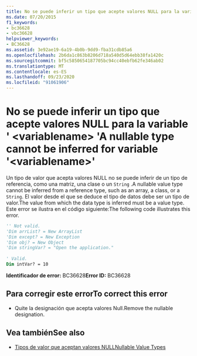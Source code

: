 ```yaml
---
title: No se puede inferir un tipo que acepte valores NULL para la variable ' <variablename> '
ms.date: 07/20/2015
f1_keywords:
- bc36628
- vbc36628
helpviewer_keywords:
- BC36628
ms.assetid: 3e92ae19-6a19-4b0b-9dd9-fba31cdb85a6
ms.openlocfilehash: 2b6da1c863b8206d718a540d5d64ebb38fa1420c
ms.sourcegitcommit: bf5c5850654187705bc94cc40ebfb62fe346ab02
ms.translationtype: MT
ms.contentlocale: es-ES
ms.lasthandoff: 09/23/2020
ms.locfileid: "91061906"
---
```

# <a name="a-nullable-type-cannot-be-inferred-for-variable-variablename"></a><span data-ttu-id="0bb95-102">No se puede inferir un tipo que acepte valores NULL para la variable ' \<variablename> '</span><span class="sxs-lookup"><span data-stu-id="0bb95-102">A nullable type cannot be inferred for variable '\<variablename>'</span></span>

<span data-ttu-id="0bb95-103">Un tipo de valor que acepta valores NULL no se puede inferir de un tipo de referencia, como una matriz, una clase o un `String` .</span><span class="sxs-lookup"><span data-stu-id="0bb95-103">A nullable value type cannot be inferred from a reference type, such as an array, a class, or a `String`.</span></span> <span data-ttu-id="0bb95-104">El valor desde el que se deduce el tipo de datos debe ser un tipo de valor.</span><span class="sxs-lookup"><span data-stu-id="0bb95-104">The value from which the data type is inferred must be a value type.</span></span> <span data-ttu-id="0bb95-105">Este error se ilustra en el código siguiente:</span><span class="sxs-lookup"><span data-stu-id="0bb95-105">The following code illustrates this error.</span></span>  
  
```vb  
'' Not valid.
'Dim arrList? = New ArrayList  
'Dim except? = New Exception  
'Dim obj? = New Object  
'Dim stringVar? = "Open the application."  
  
' Valid.  
Dim intVar? = 10  
```  
  
 <span data-ttu-id="0bb95-106">**Identificador de error:** BC36628</span><span class="sxs-lookup"><span data-stu-id="0bb95-106">**Error ID:** BC36628</span></span>  
  
## <a name="to-correct-this-error"></a><span data-ttu-id="0bb95-107">Para corregir este error</span><span class="sxs-lookup"><span data-stu-id="0bb95-107">To correct this error</span></span>  
  
- <span data-ttu-id="0bb95-108">Quite la designación que acepta valores Null.</span><span class="sxs-lookup"><span data-stu-id="0bb95-108">Remove the nullable designation.</span></span>  
  
## <a name="see-also"></a><span data-ttu-id="0bb95-109">Vea también</span><span class="sxs-lookup"><span data-stu-id="0bb95-109">See also</span></span>

- [<span data-ttu-id="0bb95-110">Tipos de valor que aceptan valores NULL</span><span class="sxs-lookup"><span data-stu-id="0bb95-110">Nullable Value Types</span></span>](../programming-guide/language-features/data-types/nullable-value-types.md)
